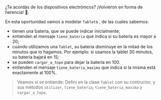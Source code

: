 ¿Te acordás de los dispositivos electrónicos? ¡Volvieron en forma de herencia! :grimacing:.

En esta oportunidad vamos a modelar `Tablet`s , de las cuales sabemos:

* tienen una bateria, que se puede indicar inicialmente;
* entienden el mensaje `tiene_bateria` que indica si su batería es mayor a 20;
* cuando utilizamos una `Tablet`, su batería disminuye en la mitad de los minutos que lo hagamos. Por ejemplo: si usamos la tablet 30 minutos, su batería bajará en 15;
* se pueden `cargar_a_tope` para dejar la batería en 100. 
* entienden el mensaje `tiene_bateria_maxima` que indica si la misma está exactamente al 100%.

> Veamos si se entiende: Definí en la clase `Tablet` con su contructor, y sus métodos `utilizar`, `tiene_bateria`,  `tiene_bateria_maxima` y `cargar_a_tope`.